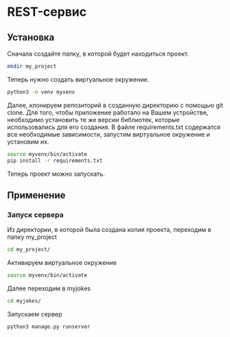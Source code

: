 # REST-сервис
## Установка

Сначала создайте папку, в которой будет находиться проект.
```bash
mkdir my_project
```
Теперь нужно создать виртуальное окружение.
```bash
python3 -m venv myvenv
```
Далее, клонируем репозиторий в созданную директорию с помощью git clone.
Для того, чтобы приложение работало на Вашем устройстве, необходимо установить те же версии библиотек, которые использовались для его создания.
В файле requirements.txt содержатся все необходимые зависимости, запустим виртуальное окружение и установим их.
```bash
source myvenv/bin/activate
pip install -r requirements.txt
```
Теперь проект можно запускать.

## Применение
### Запуск сервера

Из директории, в которой была создана копия проекта, переходим в папку my_project
```bash
cd my_project/
```
Активируем виртуальное окружение
```bash
source myvenv/bin/activate
```
Далее переходим в myjokes
```bash
cd myjokes/
```
Запускаем сервер
```bash
python3 manage.py runserver
```
